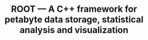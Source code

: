 ---
layout: default
title: ROOT — A C++ framework for petabyte data storage, statistical analysis and visualization
authors: Ilka Antcheva, Maarten Ballintijn, Bertrand Bellenot, Marek Biskup, René Brun, Nenad Buncic, Philippe Canal, Diego Casadei, Olivier Couet, Valeri Fine, Leandro Franco, Gerardo Ganis, Andrei Gheata, David Gonzalez Maline, Masaharu Goto, Jan Iwaszkiewicz, Anna Kreshuk, Diego Marcos Segura, Richard Maunder, Lorenzo Moneta and Matevž Tadel
publication: Computer Physics Communications Volume 180, Issue 12, December 2009, Pages 2499-2512
type: ROOT
doi: 10.1016/j.cpc.2009.08.005
---